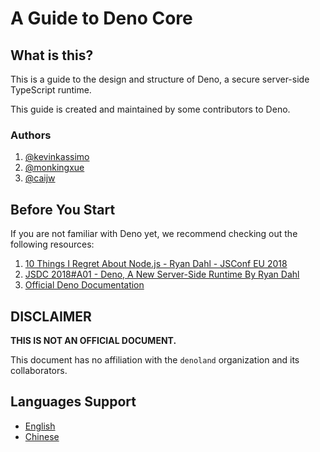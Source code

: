 # A Guide to Deno Core

## What is this?

This is a guide to the design and structure of Deno, a secure server-side TypeScript runtime.

This guide is created and maintained by some contributors to Deno.

### Authors

1. [@kevinkassimo](https://github.com/kevinkassimo)
2. [@monkingxue](https://github.com/monkingxue)
3. [@caijw](https://github.com/caijw)

## Before You Start

If you are not familiar with Deno yet, we recommend checking out the following resources:

1. [10 Things I Regret About Node.js - Ryan Dahl - JSConf EU 2018](https://www.youtube.com/watch?v=M3BM9TB-8yA)
2. [JSDC 2018\#A01 - Deno, A New Server-Side Runtime By Ryan Dahl](https://www.youtube.com/watch?v=FlTG0UXRAkE)
3. [Official Deno Documentation](https://github.com/denoland/deno/blob/master/Docs.md)

## DISCLAIMER

**THIS IS NOT AN OFFICIAL DOCUMENT.**

This document has no affiliation with the `denoland` organization and its collaborators.

## Languages Support
- [English](.)
- [Chinese](./chinese)





